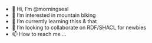 - 👋 Hi, I’m @morningseal
- 👀 I’m interested in mountain biking
- 🌱 I’m currently learning thiss & that
- 💞️ I’m looking to collaborate on RDF/SHACL for newbies
- 📫 How to reach me ...

<!---
morningseal/morningseal is a ✨ special ✨ repository because its `README.md` (this file) appears on your GitHub profile.
You can click the Preview link to take a look at your changes.
--->
